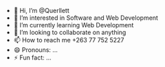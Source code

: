- 👋 Hi, I’m @Querllett
- 👀 I’m interested in Software and Web Development
- 🌱 I’m currently learning Web Development
- 💞️ I’m looking to collaborate on anything
- 📫 How to reach me +263 77 752 5227
- 😄 Pronouns: ...
- ⚡ Fun fact: ...

<!---
Querllett/Querllett is a ✨ special ✨ repository because its `README.md` (this file) appears on your GitHub profile.
You can click the Preview link to take a look at your changes.
--->

